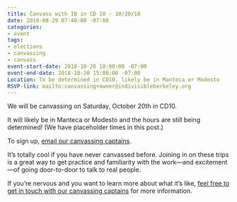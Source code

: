 ```yaml
---
title: Canvass with IB in CD 10 - 10/20/18
date: 2018-08-29 07:40:00 -07:00
categories:
- event
tags:
- elections
- canvassing
- canvass
event-start-date: 2018-10-20 10:00:00 -07:00
event-end-date: 2018-10-20 15:00:00 -07:00
Location: To be determined in CD10, likely be in Manteca or Modesto
RSVP-link: mailto:canvassing+owner@indivisibleberkeley.org
---
```


We will be canvassing on Saturday, October 20th in CD10.

It will likely be in Manteca or Modesto and the hours are still being determined! (We have placeholder times in this post.)

To sign up, [email our canvassing captains](mailto:canvassing+owner@indivisibleberkeley.org).

It’s totally cool if you have never canvassed before. Joining in on these trips is a great way to get practice and familiarity with the work—and excitement—of going door-to-door to talk to real people.

If you’re nervous and you want to learn more about what it’s like, [feel free to get in touch with our canvassing captains](mailto:canvassing+owner@indivisibleberkeley.org) for more information.